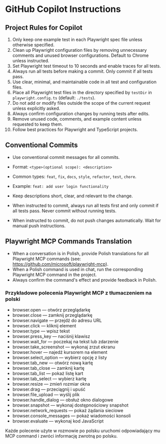 # GitHub Copilot Instructions

## Project Rules for Copilot

1. Only keep one example test in each Playwright spec file unless otherwise specified.
2. Clean up Playwright configuration files by removing unnecessary comments and unused browser configurations. Default to Chrome unless instructed.
3. Set Playwright test timeout to 10 seconds and enable traces for all tests.
4. Always run all tests before making a commit. Only commit if all tests pass.
5. Use clear, minimal, and maintainable code in all test and configuration files.
6. Place all Playwright test files in the directory specified by `testDir` in `playwright.config.ts` (default: `./tests`).
7. Do not add or modify files outside the scope of the current request unless explicitly asked.
8. Always confirm configuration changes by running tests after edits.
9. Remove unused code, comments, and example content unless requested to keep them.
10. Follow best practices for Playwright and TypeScript projects.

## Conventional Commits

- Use conventional commit messages for all commits.
- Format: `<type>(optional scope): <description>`
- Common types: `feat`, `fix`, `docs`, `style`, `refactor`, `test`, `chore`.
- Example: `feat: add user login functionality`
- Keep descriptions short, clear, and relevant to the change.

- When instructed to commit, always run all tests first and only commit if all tests pass. Never commit without running tests.
- When instructed to commit, do not push changes automatically. Wait for manual push instructions.

## Playwright MCP Commands Translation

- When a conversation is in Polish, provide Polish translations for all Playwright MCP commands (see: https://github.com/microsoft/playwright-mcp).
- When a Polish command is used in chat, run the corresponding Playwright MCP command in the project.
- Always confirm the command's effect and provide feedback in Polish.

### Przykładowe polecenia Playwright MCP z tłumaczeniem na polski

- browser.open — otwórz przeglądarkę
- browser.close — zamknij przeglądarkę
- browser.navigate — przejdź do adresu URL
- browser.click — kliknij element
- browser.type — wpisz tekst
- browser.press_key — naciśnij klawisz
- browser.wait_for — poczekaj na tekst lub zdarzenie
- browser.take_screenshot — wykonaj zrzut ekranu
- browser.hover — najedź kursorem na element
- browser.select_option — wybierz opcję z listy
- browser.tab_new — otwórz nową kartę
- browser.tab_close — zamknij kartę
- browser.tab_list — pokaż listę kart
- browser.tab_select — wybierz kartę
- browser.resize — zmień rozmiar okna
- browser.drag — przeciągnij i upuść
- browser.file_upload — wyślij plik
- browser.handle_dialog — obsłuż okno dialogowe
- browser.snapshot — wykonaj dostępnościowy snapshot
- browser.network_requests — pokaż żądania sieciowe
- browser.console_messages — pokaż wiadomości konsoli
- browser.evaluate — wykonaj kod JavaScript

Każde polecenie użyte w rozmowie po polsku uruchomi odpowiadający mu MCP command i zwróci informację zwrotną po polsku.
